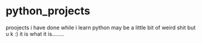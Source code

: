 # python_projects
proojects i have done while i learn python 
may be a little bit of weird shit 
but u k :) 
it is what it is........
